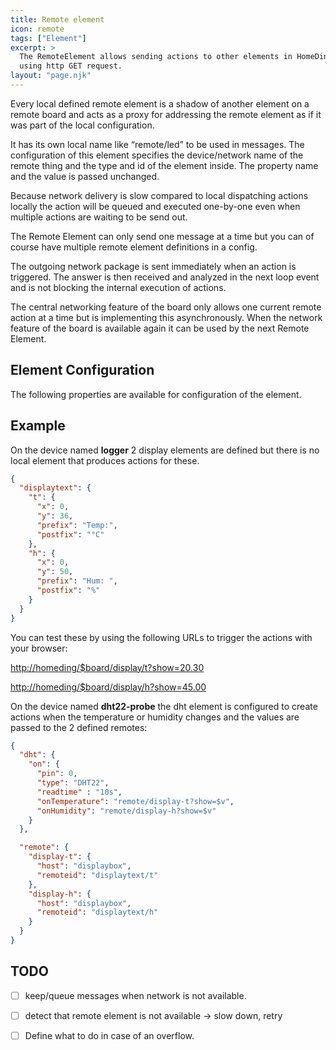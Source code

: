 ```yaml
---
title: Remote element
icon: remote
tags: ["Element"]
excerpt: >
  The RemoteElement allows sending actions to other elements in HomeDing devices on the network
  using http GET request.
layout: "page.njk"
---
```


Every local defined remote element is a shadow of another element on a remote board and acts as a proxy for addressing the remote element as if it was part of the local configuration.

It has its own local name like “remote/led” to be used in messages. The configuration of this element specifies the device/network name of the remote thing and the type and id of the element inside. The property name and the value is passed unchanged.

Because network delivery is slow compared to local dispatching actions locally the action will be queued and executed one-by-one even when multiple actions are waiting to be send  out.

The Remote Element can only send one message at a time but you can of course have multiple remote element definitions in a config.

The outgoing network package  is sent immediately when an action is triggered. The answer is then received and analyzed in the next loop event and is not blocking the internal execution of actions.

The central networking feature of the board only allows one current remote action at a time but is implementing this asynchronously. When the network feature of the board is available again it can be used by the next Remote Element.


## Element Configuration

The following properties are available for configuration of the element.

<object data="/element.svg?remote" type="image/svg+xml"></object>

<!-- missing property descriptions ??? -->


## Example

On the 	device named **logger** 2 display elements are defined but there is no local element that produces actions for these.

``` json
{
  "displaytext": {
    "t": {
      "x": 0,
      "y": 36,
      "prefix": "Temp:",
      "postfix": "°C"
    },
    "h": {
      "x": 0,
      "y": 50,
      "prefix": "Hum: ",
      "postfix": "%"
    }
  }
}
```

You can test these by using the following URLs to trigger the actions with your browser:

<http://homeding/$board/display/t?show=20.30>

<http://homeding/$board/display/h?show=45.00>

On the device named **dht22-probe** the dht element is configured to create actions when the temperature or humidity changes and the values are passed to the 2 defined remotes:

``` json
{
  "dht": {
    "on": {
      "pin": 0,
      "type": "DHT22",
      "readtime" : "10s",
      "onTemperature": "remote/display-t?show=$v",
      "onHumidity": "remote/display-h?show=$v"
    }
  },

  "remote": {
    "display-t": {
      "host": "displaybox",
      "remoteid": "displaytext/t"
    },
    "display-h": {
      "host": "displaybox",
      "remoteid": "displaytext/h"
    }
  }
}
```

## TODO
- [ ] keep/queue messages when network is not available.
- [ ] detect that remote element is not available -> slow down, retry
- [ ] Define what to do in case of an overflow.

